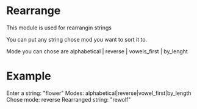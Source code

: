 Rearrange
===========
This module is used for rearrangin strings 

You can put any string chose mod you want to sort it to.

Mode you can chose are alphabetical | reverse | vowels_first | by_lenght

# Example
Enter a string: "flower"
Modes: alphabetical|reverse|vowel_first|by_length
Chose mode: reverse
Rearranged string: "rewolf"